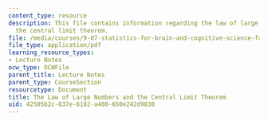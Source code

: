 ```yaml
---
content_type: resource
description: This file contains information regarding the law of large numbers and
  the central limit theorem.
file: /media/courses/9-07-statistics-for-brain-and-cognitive-science-fall-2016/42505b2c837e6182a408650e242d9830_MIT9_07F16_lec7.pdf
file_type: application/pdf
learning_resource_types:
- Lecture Notes
ocw_type: OCWFile
parent_title: Lecture Notes
parent_type: CourseSection
resourcetype: Document
title: The Law of Large Numbers and the Central Limit Theorem
uid: 42505b2c-837e-6182-a408-650e242d9830
---
```

